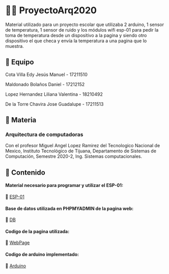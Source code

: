 #  :man_student: ProyectoArq2020
Material utilizado para un proyecto escolar que utilizaba 2 arduino, 1 sensor de temperatura, 1 sensor de ruido y los módulos wifi esp-01 para pedir la toma de temperatura desde un dispositivo a la pagina y siendo otro dispositivo el que checa y envía la temperatura a una pagina que lo muestra.

## :person_fencing: Equipo
Cota Villa Edy Jesús Manuel - 17211510

Maldonado Bolaños Daniel - 17212152

Lopez Hernandez Liliana Valentina - 18210492

De la Torre Chavira Jose Guadalupe - 17211513

## :fried_egg: Materia
### Arquitectura de computadoras

Con el profesor Miguel Angel Lopez Ramirez del 
Tecnologico Nacional de Mexico, Instituto Tecnológico de Tijuana, Departamento de Sistemas de Computación, Semestre 2020-2, Ing. Sistemas computacionales.

## :spoon: Contenido
#### Material necesario para programar y utilizar el ESP-01:

:bookmark: [ESP-01](https://github.com/CotaVilla/ProyectoArq2020/tree/main/Config%20esp-01)

#### Base de datos utilizada en PHPMYADMIN de la pagina web:

:bookmark: [DB](https://github.com/CotaVilla/ProyectoArq2020/tree/main/DB)

#### Codigo de la pagina utilizada:

:bookmark: [WebPage](https://github.com/CotaVilla/ProyectoArq2020/tree/main/Pagina)

#### Codigo de arduino implementado:

:bookmark: [Arduino](https://github.com/CotaVilla/ProyectoArq2020/tree/main/Arduino)